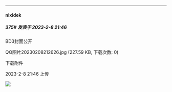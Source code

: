 
*****

####  nixidek  
##### 375#       发表于 2023-2-8 21:46

BD3封面公开

QQ图片20230208212626.jpg
(227.59 KB, 下载次数: 0)

下载附件

2023-2-8 21:46 上传

<img src="https://img.saraba1st.com/forum/202302/08/214611pct3ccykj6ugst1h.jpg" referrerpolicy="no-referrer">

